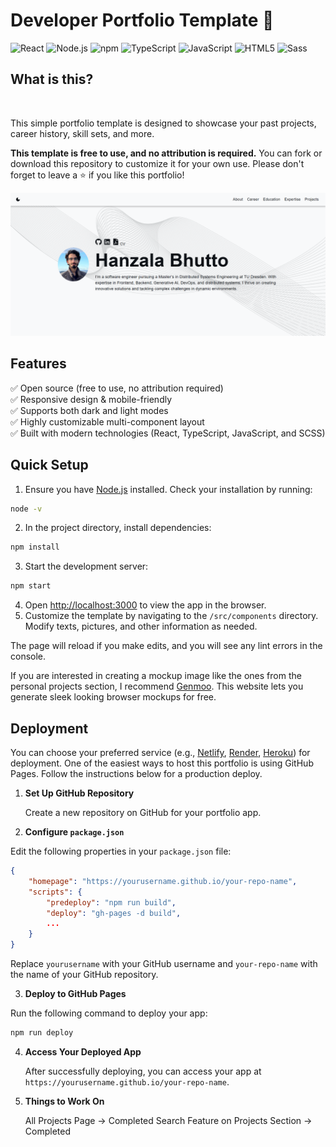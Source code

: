 # Developer Portfolio Template 🚀

![React](https://img.shields.io/badge/React-20232A?style=for-the-badge&logo=react&logoColor=61DAFB) ![Node.js](https://img.shields.io/badge/Node%20js-339933?style=for-the-badge&logo=nodedotjs&logoColor=white) ![npm](https://img.shields.io/badge/npm-CB3837?style=for-the-badge&logo=npm&logoColor=white) ![TypeScript](https://img.shields.io/badge/typescript-%23007ACC.svg?style=for-the-badge&logo=typescript&logoColor=white) ![JavaScript](https://img.shields.io/badge/JavaScript-323330?style=for-the-badge&logo=javascript&logoColor=F7DF1E) ![HTML5](https://img.shields.io/badge/HTML5-E34F26?style=for-the-badge&logo=html5&logoColor=white) ![Sass](https://img.shields.io/badge/Sass-CC6699?style=for-the-badge&logo=sass&logoColor=white)

## What is this?

```bash



```

This simple portfolio template is designed to showcase your past projects, career history, skill sets, and more.

**This template is free to use, and no attribution is required.** You can fork or download this repository to customize it for your own use. Please don't forget to leave a ⭐ if you like this portfolio!

![screenshot](./src/assets//images/github_image_1.png)

## Features

✅ Open source (free to use, no attribution required)  
✅ Responsive design & mobile-friendly  
✅ Supports both dark and light modes  
✅ Highly customizable multi-component layout  
✅ Built with modern technologies (React, TypeScript, JavaScript, and SCSS)

## Quick Setup

1. Ensure you have [Node.js](https://nodejs.org/) installed. Check your installation by running:

```bash
node -v

```

2. In the project directory, install dependencies:

```bash
npm install

```

3. Start the development server:

```bash
npm start

```

4. Open [http://localhost:3000](http://localhost:3000) to view the app in the browser.
5. Customize the template by navigating to the `/src/components` directory. Modify texts, pictures, and other information as needed.

The page will reload if you make edits, and you will see any lint errors in the console.

If you are interested in creating a mockup image like the ones from the personal projects section, I recommend [Genmoo](https://gemoo.com/tools/browser-mockup-generator/). This website lets you generate sleek looking browser mockups for free.

## Deployment

You can choose your preferred service (e.g., [Netlify](https://www.netlify.com/), [Render](https://render.com/), [Heroku](https://www.heroku.com/)) for deployment. One of the easiest ways to host this portfolio is using GitHub Pages. Follow the instructions below for a production deploy.

1. **Set Up GitHub Repository**

   Create a new repository on GitHub for your portfolio app.

2. **Configure `package.json`**

Edit the following properties in your `package.json` file:

```json
{
    "homepage": "https://yourusername.github.io/your-repo-name",
    "scripts": {
        "predeploy": "npm run build",
        "deploy": "gh-pages -d build",
        ...
    }
}

```

Replace `yourusername` with your GitHub username and `your-repo-name` with the name of your GitHub repository.

3. **Deploy to GitHub Pages**

Run the following command to deploy your app:

```bash
npm run deploy

```

4. **Access Your Deployed App**

   After successfully deploying, you can access your app at `https://yourusername.github.io/your-repo-name`.

5. **Things to Work On**

   All Projects Page -> Completed
   Search Feature on Projects Section -> Completed
